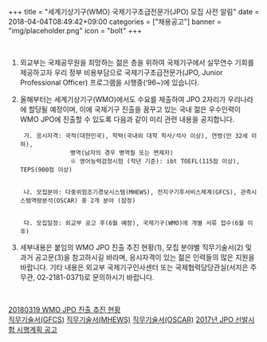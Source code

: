+++
title = "세계기상기구(WMO) 국제기구초급전문가(JPO) 모집 사전 알림"
date = 2018-04-04T08:49:42+09:00
categories = ["채용공고"]
banner = "img/placeholder.png"
icon = "bolt"
+++

<!--more-->

<br>

1. 외교부는 국제공무원을 희망하는 젊은 층을 위하여 국제기구에서 실무연수 기회를 제공하고자 우리 정부 비용부담으로 국제기구초급전문가(JPO, Junior Professional Officer) 프로그램을 시행중(‘96~)에 있습니다.


2. 올해부터는 세계기상기구(WMO)에서도 수요를 제출하여 JPO 2자리가 우리나라에 할당될 예정이며, 이에 국제기구 진출을 꿈꾸고 있는 국내 젊은 우수인력이 WMO JPO에 진출할 수 있도록 다음과 같이 미리 관련 내용을 공지합니다.

        가. 응시자격: 국적(대한민국), 학력(국내외 대학 학사/석사 이상), 연령(만 32세 이하),
                     병역(남자의 경우 병역필 또는 면제자)
                     ※ 영어능력검정시험 (작년 기준): ibt TOEFL(115점 이상), TEPS(900점 이상)


        나. 모집분야: 다중위험조기경보시스템(MHEWS), 전지구기후서비스체계(GFCS), 관측시스템역량분석(OSCAR) 중 2개 분야 (잠정)


        다. 모집일정: 외교부 공고 후(6월 예정), 국제기구(WMO)에 개별 서류 접수(6월 이후)


3. 세부내용은 붙임의 WMO JPO 진출 추진 현황(1), 모집 분야별 직무기술서(2) 및 과거 공고문(3)을 참고하시길 바라며, 응시자격이 있는 젊은 인력들의 많은 지원을 바랍니다. 기타 내용은 외교부 국제기구인사센터 또는 국제협력담당관실(서지은 주무관, 02-2181-0371)로 문의하시기 바랍니다.


<br>

[20180319 WMO JPO 진출 추진 현황](/files/20180319_WMO_JPO_진출_추진_현황.hwp)  
[직무기술서(GFCS)](/files/직무기술서_GFCS.DOC)
[직무기술서(MHEWS)](/files/직무기술서_MHEWS.DOC)
[직무기술서(OSCAR)](/files/직무기술서_OSCAR.DOC)
[2017년 JPO 선발시험 시행계획 공고](/files/★2017년_JPO_선발시험_시행계획_공고.hwp)

<br>
